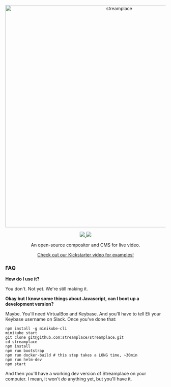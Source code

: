 <p align="center">
  <a href="https://stream.kitchen/">
    <img alt="streamplace" src="https://cloud.githubusercontent.com/assets/257909/22085092/7e32de3c-dd87-11e6-8209-26176f852912.png" width="700">
  </a>
</p>

<p align="center">
  <a href="https://travis-ci.org/streamplace/streamplace">
    <img src="https://travis-ci.org/streamplace/streamplace.svg?branch=master">
  </a>
  <a href="https://slack.stream.place/">
    <img src="https://slack.stream.place/badge.svg">
  </a>
</p>

<p align="center">
  An open-source compositor and CMS for live video.
</p>

<p align="center">
  <a href="https://www.kickstarter.com/projects/338091149/stream-kitchen">Check out our Kickstarter video for examples!</a>
</p>

### FAQ

**How do I use it?**

You don't. Not yet. We're still making it.

**Okay but I know some things about Javascript, can I boot up a development version?**

Maybe. You'll need VirtualBox and Keybase. And you'll have to tell Eli your Keybase username on Slack. Once you've done that:

```
npm install -g minikube-cli
minikube start
git clone git@github.com:streamplace/streamplace.git
cd streamplace
npm install
npm run bootstrap
npm run docker-build # this step takes a LONG time, ~30min
npm run helm-dev
npm start
```

And then you'll have a working dev version of Streamplace on your computer. I mean, it won't *do* anything yet, but you'll have it.
